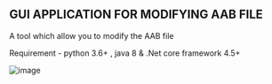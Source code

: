 ## GUI APPLICATION FOR MODIFYING AAB FILE

A tool which allow you to modify the AAB file 

Requirement - python 3.6+ , java 8 & .Net core framework 4.5+

![image](https://user-images.githubusercontent.com/89777396/140510602-89dc98ee-178a-468d-b524-7807bc55619d.png)
